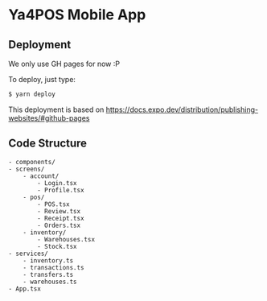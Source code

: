 # Ya4POS Mobile App

## Deployment

We only use GH pages for now :P

To deploy, just type:

```sh
$ yarn deploy
```

This deployment is based on
https://docs.expo.dev/distribution/publishing-websites/#github-pages

## Code Structure

```
- components/
- screens/
    - account/
        - Login.tsx
        - Profile.tsx
    - pos/
        - POS.tsx
        - Review.tsx
        - Receipt.tsx
        - Orders.tsx
    - inventory/
        - Warehouses.tsx
        - Stock.tsx
- services/
    - inventory.ts
    - transactions.ts
    - transfers.ts
    - warehouses.ts
- App.tsx
```
